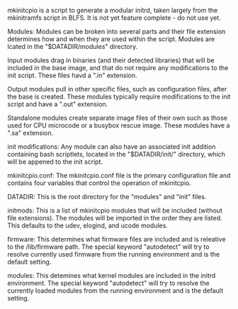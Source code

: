 mkinitcpio is a script to generate a modular initrd, taken largely from the
mkinitramfs script in BLFS. It is not yet feature complete - do not use yet.


Modules:
  Modules can be broken into several parts and their file extension
  determines how and when they are used within the script. Modules are
  lcated in the "$DATADIR/modules" directory.

  Input modules drag in binaries (and their detected libraries) that
  will be included in the base image, and that do not require any
  modifications to the init script. These files havd a ".in" extension.

  Output modules pull in other specific files, such as configuration files,
  after the base is created. These modules typically require modifications
  to the init script and have a ".out" extension.

  Standalone modules create separate image files of their own such as
  those used for CPU microcode or a busybox rescue image. These modules
  have a ".sa" extension.


init modifications:
  Any module can also have an associated init addition containing bash
  scriptlets, located in the "$DATADIR/init/" directory, which will be
  appened to the init script.


mkinitcpio.conf:
  The mkinitcpio.conf file is the primary configuration file and contains
  four variables that control the operation of mkinitcpio.

  DATADIR: This is the root directory for the "modules" and "init" files.

  initmods: This is a list of mkinitcpio modules that will be included
  (without file extensions). The modules will be imported in the order
  they are listed. This defaults to the udev, elogind, and ucode modules. 

  firmware: This determines what firmware files are included and is
  releative to the /lib/firmware path. The special keyword "autodetect"
  will try to resolve currently used firmware from the running environment
  and is the default setting.

  modules: This detemines what kernel modules are included in the initrd
  environment. The special keyword "autodetect" will try to resolve the
  currently loaded modules from the running environment and is the
  default setting.

